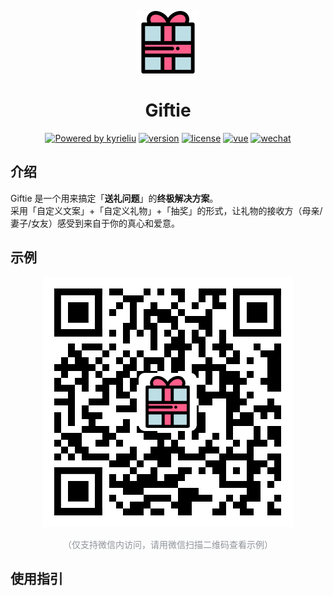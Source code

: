 <p align="center"><img width="100" src="./logo.png" alt="Gift logo"></p>
<h1 align="center">Giftie</h1>
<p align="center">
  <a target="_blank" href="https://kyrieliu.cn"><img src="https://img.shields.io/badge/Powered-kyrieliu-red" alt="Powered by kyrieliu"></a>
  <a href="javascript:void(0)"><img src="https://img.shields.io/badge/Version-1.0.0-blue" alt="version"></a>
  <a href="javascript:void(0)"><img src="https://img.shields.io/badge/License-MIT-blueviolet" alt="license"></a>
  <a href="javascript:void(0)"><img src="https://img.shields.io/badge/Vue-2.x-41b883" alt="vue"></a>
  <a target="_blank" href="https://kyrieliu.cn/images/qrcode.jpg"><img src="https://img.shields.io/badge/Consult-Wechat%20Official%20Account-green" alt="wechat"></a>
</p>
  
## 介绍
Giftie 是一个用来搞定「**送礼问题**」的**终极解决方案**。  
采用「自定义文案」+「自定义礼物」+「抽奖」的形式，让礼物的接收方（母亲/妻子/女友）感受到来自于你的真心和爱意。  
  
## 示例
<p align="center"><img alt="demo" src="./demo.png"></p>
<p align="center" style="color: #909399;">（仅支持微信内访问，请用微信扫描二维码查看示例）</p>
  
## 使用指引
